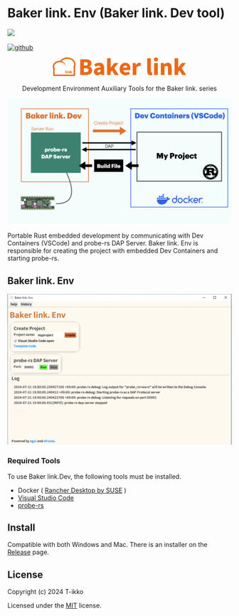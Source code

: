 # Baker link. Env (Baker link. Dev tool)

<a href="https://www.buymeacoffee.com/Bakerlink.Lab"><img src="https://img.buymeacoffee.com/button-api/?text=Buy me a coffee&emoji=🍵&slug=Bakerlink.Lab&button_colour=FFDD00&font_colour=000000&font_family=Lato&outline_colour=000000&coffee_colour=ffffff" /></a>

[<img alt="github" src="https://img.shields.io/badge/github-emilk/egui-8da0cb?logo=github" height="20">](https://github.com/emilk/egui)

<div align="center">

![Baker link](image/BakerLink-Orangeititlelpgp-1-300x44.png)

Development Environment Auxiliary Tools for the Baker link. series

</div>

![Baker link](image/Baker%20link.%20Env.001.png)

Portable Rust embedded development by communicating with Dev Containers (VSCode) and probe-rs DAP Server.
Baker link. Env is responsible for creating the project with embedded Dev Containers and starting probe-rs.

## Baker link. Env

![home_image](image/home_win.png)

### Required Tools

To use Baker link.Dev, the following tools must be installed.

- Docker ( [Rancher Desktop by SUSE](https://rancherdesktop.io/) )
- [Visual Studio Code](https://code.visualstudio.com/)
- [probe-rs](https://probe.rs/)

## Install

Compatible with both Windows and Mac.
There is an installer on the [Release](https://github.com/T-ikko/baker-link-env/releases) page.

## License

Copyright (c) 2024 T-ikko

Licensed under the [MIT](LICENSE) license.
